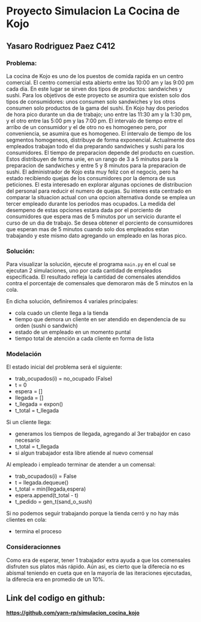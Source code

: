 # Proyecto Simulacion La Cocina de Kojo

## Yasaro Rodriguez Paez C412

### Problema:

La cocina de Kojo es uno de los puestos de comida rapida en un centro comercial. El centro comercial esta abierto entre las 10:00 am y las 9:00 pm cada dia. En este lugar se sirven dos tipos de productos: sandwiches y sushi. Para los objetivos de este proyecto se asumira que existen solo dos tipos de consumidores: unos consumen solo sandwiches y los otros consumen solo productos de la gama del sushi. En Kojo hay dos periodos de hora pico durante un dıa de trabajo; uno entre las 11:30 am y la 1:30 pm, y el otro entre las 5:00 pm y las 7:00 pm. El intervalo de tiempo entre el arribo de un consumidor y el de otro no es homogeneo pero, por conveniencia, se asumira que es homogeneo. El intervalo de tiempo de los segmentos homogeneos, distribuye de forma exponencial. Actualmente dos empleados trabajan todo el dıa preparando sandwiches y sushi para los consumidores. El tiempo de preparacion depende del producto en cuestion. Estos distribuyen de forma unie, en un rango de 3 a 5 minutos para la preparacion de sandwiches y entre 5 y 8 minutos para la preparacion de sushi. El administrador de Kojo esta muy feliz con el negocio, pero ha estado recibiendo quejas de los consumidores por la demora de sus peticiones. El esta interesado en explorar algunas opciones de distribucion del personal para reducir el numero de quejas. Su interes esta centrado en comparar la situacion actual con una opcion alternativa donde se emplea un tercer empleado durante los periodos mas ocupados. La medida del desempeno de estas opciones estara dada por el porciento de consumidores que espera mas de 5 minutos por un servicio durante el curso de un dıa de trabajo. Se desea obtener el porciento de consumidores que esperan mas de 5 minutos cuando solo dos empleados estan trabajando y este mismo dato agregando un empleado en las horas pico.

### Solución:

Para visualizar la solución, ejecute el programa `main.py` en el cual se ejecutan 2 simulaciones, uno por cada cantidad de empleados especificada. El resultado refleja la cantidad de comensales atendidos contra el porcentaje de comensales que demoraron más de 5 minutos en la cola.

En dicha solución, definiremos 4 variales principales:

- cola cuado un cliente llega a la tienda
- tiempo que demora un cliente en ser atendido en dependencia de su orden (sushi o sandwich)
- estado de un empleado en un momento puntal
- tiempo total de atención a cada cliente en forma de lista

### Modelación

El estado inicial del problema será el siguiente:

- trab_ocupados(i) = no_ocupado (False)
- t = 0
- espera = []
- llegada = []
- t_llegada = expon()
- t_total = t_llegada

Si un cliente llega:

- generamos los tiempos de llegada, agregando al 3er trabajdor en caso necesario
- t_total = t_llegada
- si algun trabajador esta libre atiende al nuevo comensal

Al empleado i empleado terminar de atender a un comensal:

- trab_ocupados(i) = False
- t = llegada.dequeue()
- t_total = min(llegada,espera)
- espera.append(t_total - t)
- t_pedido = gen_t(sand_o_sush)
  
Si no podemos seguir trabajando porque la tienda cerró y no hay más clientes en cola:

- termina el proceso

### Consideracionnes

Como era de esperar, tener 1 trabajador extra ayuda a que los comensales disfruten sus platos más rápido. Aún asi, es cierto que la diferecia no es abismal teniendo en cueta que en la mayoría de las iteraciones ejecutadas, la diferecia era en promedio de un 10%.

## Link del codigo en github:
**https://github.com/yarn-rp/simulacion_cocina_kojo**